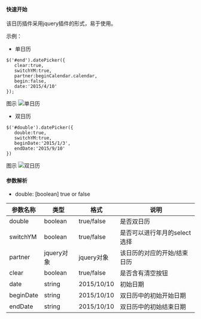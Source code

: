 

#### 快速开始
该日历插件采用jquery插件的形式，易于使用。

示例：

* 单日历

```
$('#end').datePicker({
   clear:true,
   switchYM:true,
   partner:beginCalendar.calendar,
   begin:false,
   date:'2015/4/10'
});
```
图示
![单日历](/readmeImage/single.jpg "图示")


* 双日历

```
$('#double').datePicker({
   double:true,
   switchYM:true,
   beginDate:'2015/1/3',
   endDate:'2015/9/10'
})
```
图示
![双日历](/readmeImage/double.jpg "图示")

#### 参数解析
* double: [boolean] true or false


参数名称 | 类型 | 格式 | 说明
----- | ---- | ---- | ----
double | boolean | true/false | 是否双日历
switchYM | boolean | true/false | 是否可以进行年月的select选择
partner | jquery对象 | jquery对象 | 该日历的对应的开始/结束日历
clear | boolean | true/false | 是否含有清空按钮
date | string | 2015/10/10 | 初始日期
beginDate | string | 2015/10/10 | 双日历中的初始开始日期
endDate | string | 2015/10/10 | 双日历中的初始结束日期
